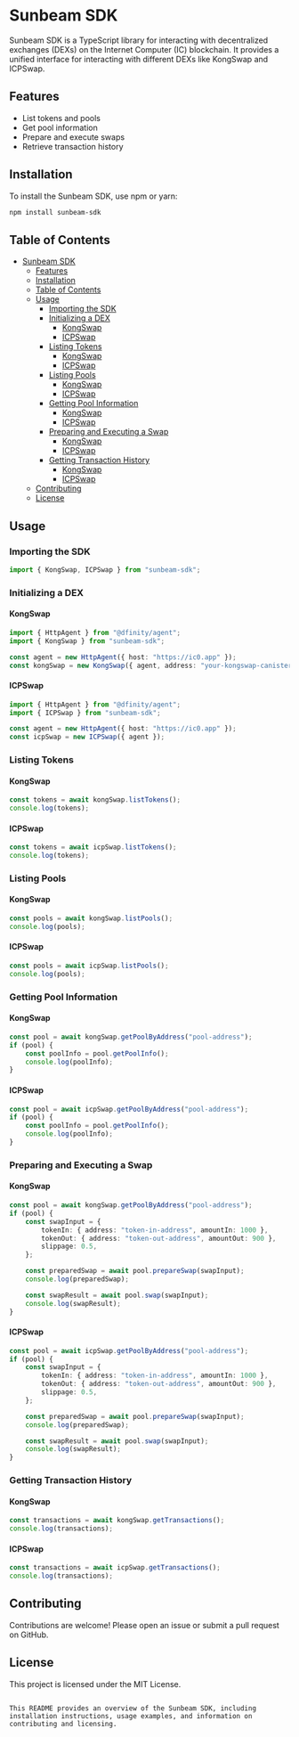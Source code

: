 # Sunbeam SDK

Sunbeam SDK is a TypeScript library for interacting with decentralized exchanges (DEXs) on the Internet Computer (IC) blockchain. It provides a unified interface for interacting with different DEXs like KongSwap and ICPSwap.

## Features

-   List tokens and pools
-   Get pool information
-   Prepare and execute swaps
-   Retrieve transaction history

## Installation

To install the Sunbeam SDK, use npm or yarn:

```bash
npm install sunbeam-sdk
```

## Table of Contents

-   [Sunbeam SDK](#sunbeam-sdk)
    -   [Features](#features)
    -   [Installation](#installation)
    -   [Table of Contents](#table-of-contents)
    -   [Usage](#usage)
        -   [Importing the SDK](#importing-the-sdk)
        -   [Initializing a DEX](#initializing-a-dex)
            -   [KongSwap](#kongswap)
            -   [ICPSwap](#icpswap)
        -   [Listing Tokens](#listing-tokens)
            -   [KongSwap](#kongswap-1)
            -   [ICPSwap](#icpswap-1)
        -   [Listing Pools](#listing-pools)
            -   [KongSwap](#kongswap-2)
            -   [ICPSwap](#icpswap-2)
        -   [Getting Pool Information](#getting-pool-information)
            -   [KongSwap](#kongswap-3)
            -   [ICPSwap](#icpswap-3)
        -   [Preparing and Executing a Swap](#preparing-and-executing-a-swap)
            -   [KongSwap](#kongswap-4)
            -   [ICPSwap](#icpswap-4)
        -   [Getting Transaction History](#getting-transaction-history)
            -   [KongSwap](#kongswap-5)
            -   [ICPSwap](#icpswap-5)
    -   [Contributing](#contributing)
    -   [License](#license)

## Usage

### Importing the SDK

```typescript
import { KongSwap, ICPSwap } from "sunbeam-sdk";
```

### Initializing a DEX

#### KongSwap

```typescript
import { HttpAgent } from "@dfinity/agent";
import { KongSwap } from "sunbeam-sdk";

const agent = new HttpAgent({ host: "https://ic0.app" });
const kongSwap = new KongSwap({ agent, address: "your-kongswap-canister-id" });
```

#### ICPSwap

```typescript
import { HttpAgent } from "@dfinity/agent";
import { ICPSwap } from "sunbeam-sdk";

const agent = new HttpAgent({ host: "https://ic0.app" });
const icpSwap = new ICPSwap({ agent });
```

### Listing Tokens

#### KongSwap

```typescript
const tokens = await kongSwap.listTokens();
console.log(tokens);
```

#### ICPSwap

```typescript
const tokens = await icpSwap.listTokens();
console.log(tokens);
```

### Listing Pools

#### KongSwap

```typescript
const pools = await kongSwap.listPools();
console.log(pools);
```

#### ICPSwap

```typescript
const pools = await icpSwap.listPools();
console.log(pools);
```

### Getting Pool Information

#### KongSwap

```typescript
const pool = await kongSwap.getPoolByAddress("pool-address");
if (pool) {
    const poolInfo = pool.getPoolInfo();
    console.log(poolInfo);
}
```

#### ICPSwap

```typescript
const pool = await icpSwap.getPoolByAddress("pool-address");
if (pool) {
    const poolInfo = pool.getPoolInfo();
    console.log(poolInfo);
}
```

### Preparing and Executing a Swap

#### KongSwap

```typescript
const pool = await kongSwap.getPoolByAddress("pool-address");
if (pool) {
    const swapInput = {
        tokenIn: { address: "token-in-address", amountIn: 1000 },
        tokenOut: { address: "token-out-address", amountOut: 900 },
        slippage: 0.5,
    };

    const preparedSwap = await pool.prepareSwap(swapInput);
    console.log(preparedSwap);

    const swapResult = await pool.swap(swapInput);
    console.log(swapResult);
}
```

#### ICPSwap

```typescript
const pool = await icpSwap.getPoolByAddress("pool-address");
if (pool) {
    const swapInput = {
        tokenIn: { address: "token-in-address", amountIn: 1000 },
        tokenOut: { address: "token-out-address", amountOut: 900 },
        slippage: 0.5,
    };

    const preparedSwap = await pool.prepareSwap(swapInput);
    console.log(preparedSwap);

    const swapResult = await pool.swap(swapInput);
    console.log(swapResult);
}
```

### Getting Transaction History

#### KongSwap

```typescript
const transactions = await kongSwap.getTransactions();
console.log(transactions);
```

#### ICPSwap

```typescript
const transactions = await icpSwap.getTransactions();
console.log(transactions);
```

## Contributing

Contributions are welcome! Please open an issue or submit a pull request on GitHub.

## License

This project is licensed under the MIT License.

```

This README provides an overview of the Sunbeam SDK, including installation instructions, usage examples, and information on contributing and licensing.
```
